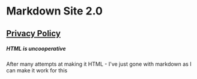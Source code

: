 # Markdown Site 2.0

## [Privacy Policy](privacyPolicy.md)


##### HTML is uncooperative
After many attempts at making it HTML - I've just gone with markdown as I can make it work for this

